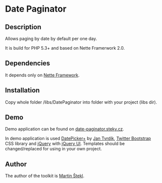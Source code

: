 # Date Paginator

## Description

Allows paging by date by default per one day.

It is build for PHP 5.3+ and based on Nette Framerwork 2.0.

## Dependencies

It depends only on [Nette Framework](http://nette.org/).

## Installation

Copy whole folder /libs/DatePaginator into folder with your project (libs dir).

## Demo

Demo application can be found on [date-paginator.steky.cz](date-paginator.steky.cz).

 In demo application is used [DatePicker+](http://addons.nette.org/cs/datepicker-plus)
 by [Jan Tvrdík](http://merxes.cz/), [Twitter Bootstrap](http://twitter.github.com/bootstrap/)
 CSS library and [jQuery](http://jquery.com/) with [jQuery UI](http://jqueryui.com/).
 Templates should be changed/replaced for using in your own project.

## Author

The author of the toolkit is [Martin Štekl](mailto:martin.stekl@gmail.com).
